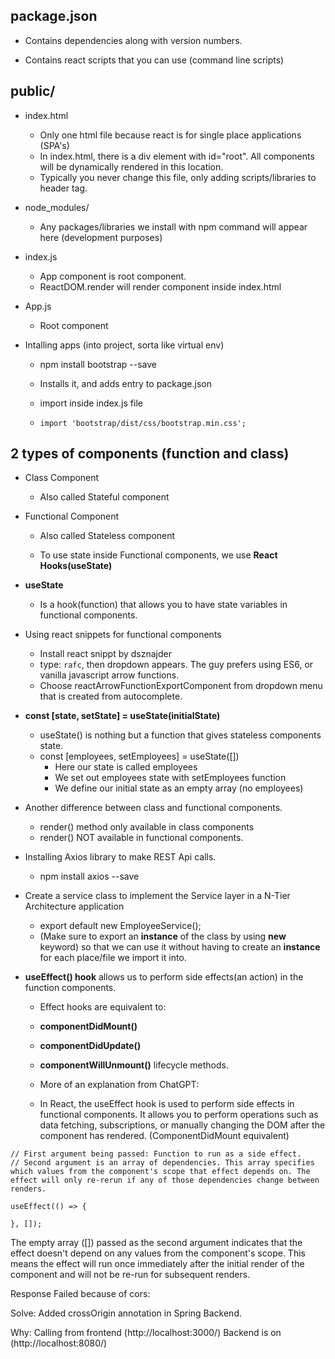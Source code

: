 ## package.json

- Contains dependencies along with version numbers.

- Contains react scripts that you can use (command line scripts)

## public/

- index.html
    -   Only one html file because react is for single place applications (SPA's)
    -   In index.html, there is a div element with id="root". All components will be dynamically 
    rendered in this location.
    -   Typically you never change this file, only adding scripts/libraries to header tag.

- node_modules/
    -   Any packages/libraries we install with npm command will appear here (development purposes)

- index.js
    -   App component is root component.
    -   ReactDOM.render will render component inside index.html

- App.js
    -   Root component


- Intalling apps (into project, sorta like virtual env)

    -   npm install bootstrap --save

    -   Installs it, and adds entry to package.json

    -   import inside index.js file

    -   ```import 'bootstrap/dist/css/bootstrap.min.css';```


## 2 types of components (function and class)

- Class Component

    -   Also called Stateful component

- Functional Component

    -   Also called Stateless component

    -   To use state inside Functional components, we use **React Hooks(useState)**

-   **useState**

    -   Is a hook(function) that allows you to have state variables in functional components.


- Using react snippets for functional components

    -   Install react snippt by dsznajder 
    -   type: ```rafc```, then dropdown appears. The guy prefers using ES6, or vanilla javascript arrow functions.
    -   Choose reactArrowFunctionExportComponent from dropdown menu that is created from autocomplete.

-   **const [state, setState] = useState(initialState)**

    -   useState() is nothing but a function that gives stateless components state.
    -   const [employees, setEmployees] = useState([])
        -   Here our state is called employees
        -   We set out employees state with setEmployees function
        -   We define our initial state as an empty array (no employees)

- Another difference between class and functional components.

    -   render() method only available in class components
    -   render() NOT available in functional components.


- Installing Axios library to make REST Api calls.
    -   npm install axios --save

- Create a service class to implement the Service layer in a N-Tier Architecture application

    -   export default new EmployeeService(); 
    -   (Make sure to export an **instance** of the class by using **new** keyword) so that we can use it without having to create an **instance** for each place/file we import it into. 


- **useEffect() hook** allows us to perform side effects(an action) in the function components.
    -   Effect hooks are equivalent to:
    -   **componentDidMount()**
    -   **componentDidUpdate()**
    -   **componentWillUnmount()** lifecycle methods.

    -   More of an explanation from ChatGPT:

    -   In React, the useEffect hook is used to perform side effects in functional components. It allows you to perform operations such as data fetching, subscriptions, or manually changing the DOM after the component has rendered. (ComponentDidMount equivalent)
```
// First argument being passed: Function to run as a side effect.
// Second argument is an array of dependencies. This array specifies which values from the component's scope that effect depends on. The effect will only re-rerun if any of those dependencies change between renders.

useEffect(() => {
    
}, []);
```

The empty array ([]) passed as the second argument indicates that the effect doesn't depend on any values from the component's scope. This means the effect will run once immediately after the initial render of the component and will not be re-run for subsequent renders.


Response Failed because of cors:

Solve: Added crossOrigin annotation in Spring Backend.

Why: Calling from frontend (http://localhost:3000/)
     Backend is on (http://localhost:8080/)
